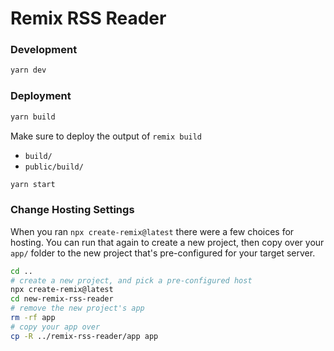 # Remix RSS Reader

### Development

```sh
yarn dev
```

### Deployment

```sh
yarn build
```

Make sure to deploy the output of `remix build`
- `build/`
- `public/build/`

```sh
yarn start
```

### Change Hosting Settings

When you ran `npx create-remix@latest` there were a few choices for hosting. You can run that again to create a new project, then copy over your `app/` folder to the new project that's pre-configured for your target server.

```sh
cd ..
# create a new project, and pick a pre-configured host
npx create-remix@latest
cd new-remix-rss-reader
# remove the new project's app
rm -rf app
# copy your app over
cp -R ../remix-rss-reader/app app
```
